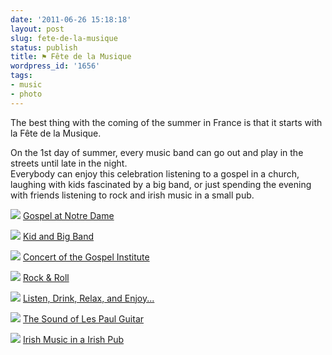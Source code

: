 ```yaml
---
date: '2011-06-26 15:18:18'
layout: post
slug: fete-de-la-musique
status: publish
title: ⚑ Fête de la Musique
wordpress_id: '1656'
tags:
- music
- photo
---
```


The best thing with the coming of the summer in France is that it starts with la Fête de la Musique.

On the 1st day of summer, every music band can go out and play in the streets until late in the night.   
Everybody can enjoy this celebration listening to a gospel in a church, laughing with kids fascinated by a big band, or just spending the evening with friends listening to rock and irish music in a small pub.


![](http://farm6.static.flickr.com/5154/5872359961_dc397bccc2_z.jpg)
[Gospel at Notre Dame](http://www.flickr.com/photos/jmesnil/5872359961/)



![](http://farm6.static.flickr.com/5310/5872360533_dd1595b944_z.jpg)
[Kid and Big Band](http://www.flickr.com/photos/jmesnil/5872360533/)



![](http://farm4.static.flickr.com/3082/5872361157_e4f7c8b5f4_z.jpg)
[Concert of the Gospel Institute](http://www.flickr.com/photos/jmesnil/5872361157/)



![](http://farm4.static.flickr.com/3102/5872362479_f3a69689da_z.jpg)
[Rock & Roll](http://www.flickr.com/photos/jmesnil/5872362479/)



![](http://farm6.static.flickr.com/5040/5872363031_97ff1c581f_z.jpg)
[Listen, Drink, Relax, and Enjoy...](http://www.flickr.com/photos/jmesnil/5872363031/)



![](http://farm6.static.flickr.com/5148/5872363697_97268059f1_z.jpg)
[The Sound of Les Paul Guitar](http://www.flickr.com/photos/jmesnil/5872363697/)



![](http://farm6.static.flickr.com/5269/5872364747_0cb1f1cfea_z.jpg)
[Irish Music in a Irish Pub](http://www.flickr.com/photos/jmesnil/5872364747/)

